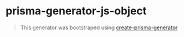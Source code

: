 # prisma-generator-js-object

> This generator was bootstraped using [create-prisma-generator](https://github.com/YassinEldeeb/create-prisma-generator)
